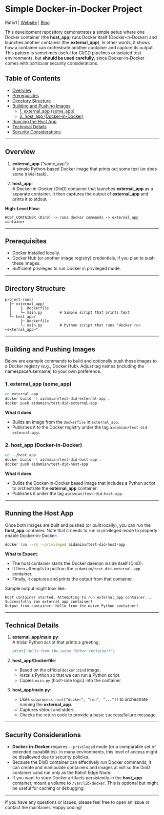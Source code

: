 # Simple Docker-in-Docker Project

Ratio1 | [Website](https://ratio1.ai) | [Blog](https://ratio1.com/blog)

This development repository demonstrates a simple setup where one Docker container (the **host_app**) runs Docker itself (Docker-in-Docker) and launches another container (the **external_app**). In other words, it shows how a container can orchestrate another container and capture its output. This pattern is sometimes useful for CI/CD pipelines or isolated test environments, but **should be used carefully**, since Docker-in-Docker comes with particular security considerations.

## Table of Contents

- [Overview](#overview)
- [Prerequisites](#prerequisites)
- [Directory Structure](#directory-structure)
- [Building and Pushing Images](#building-and-pushing-images)
    - [1. external_app (some_app)](#1-external_app-some_app)
    - [2. host_app (Docker-in-Docker)](#2-host_app-docker-in-docker)
- [Running the Host App](#running-the-host-app)
- [Technical Details](#technical-details)
- [Security Considerations](#security-considerations)

---

## Overview

1. **external_app** (“some_app”):  
   A simple Python-based Docker image that prints out some text (or does some trivial task).  

2. **host_app**:  
   A Docker-in-Docker (DinD) container that launches **external_app** as a separate container. It then captures the output of **external_app** and prints it to stdout.  

**High-Level Flow**:  
```
HOST_CONTAINER (DinD) -> runs docker commands -> external_app container
```

---

## Prerequisites

- Docker installed locally.  
- Docker Hub (or another image registry) credentials, if you plan to push these images.  
- Sufficient privileges to run Docker in privileged mode.  

---

## Directory Structure

```
project-root/
  ├─ external_app/
  │    ├─ Dockerfile
  │    └─ main.py        # Simple script that prints text
  └─ host_app/
       ├─ Dockerfile
       └─ main.py        # Python script that runs "docker run <external_app>"
```

---

## Building and Pushing Images

Below are example commands to build and optionally push these images to a Docker registry (e.g., Docker Hub). Adjust tag names (including the namespace/username) to your own preference.

### 1. external_app (some_app)

```bash
cd external_app
docker build -t aidamian/test-did-external-app .
docker push aidamian/test-did-external-app
```

**What it does**:  
- Builds an image from the `Dockerfile` in `external_app`.  
- Publishes it to the Docker registry under the tag `aidamian/test-did-external-app`.  

### 2. host_app (Docker-in-Docker)

```bash
cd ../host_app
docker build -t aidamian/test-did-host-app .
docker push aidamian/test-did-host-app
```

**What it does**:  
- Builds the Docker-in-Docker based image that includes a Python script to orchestrate the **external_app** container.  
- Publishes it under the tag `aidamian/test-did-host-app`.  

---

## Running the Host App

Once both images are built and pushed (or built locally), you can run the **host_app** container. Note that it needs to run in privileged mode to properly enable Docker-in-Docker:

```bash
docker run --rm --privileged aidamian/test-did-host-app
```

**What to Expect**:  
- The host container starts the Docker daemon inside itself (DinD).  
- It then attempts to pull/run the `aidamian/test-did-external-app` container.  
- Finally, it captures and prints the output from that container.  

Sample output might look like:
```
Host container started. Attempting to run external_app container...
Successfully ran external_app container!
Output from container: Hello from the naive Python container!
```

---

## Technical Details

1. **external_app/main.py**:  
   A trivial Python script that prints a greeting.  
   ```python
   print("Hello from the naive Python container!")
   ```

2. **host_app/Dockerfile**:  
   - Based on the official `docker:dind` image.  
   - Installs Python so that we can run a Python script.  
   - Copies `main.py` (host-side logic) into the container.  

3. **host_app/main.py**:  
   - Uses `subprocess.run(["docker", "run", "..."])` to orchestrate running the **external_app**.  
   - Captures stdout and stderr.  
   - Checks the return code to provide a basic success/failure message.  

---

## Security Considerations

- **Docker-in-Docker** requires `--privileged` mode (or a comparable set of extended capabilities). In many environments, this level of access might be disallowed due to security policies.  
- Because the DinD container can effectively run Docker commands, it can create and manipulate containers and images at will so the DinD container cand run only as the Ratio1 Edge Node.
- If you want to store Docker artifacts persistently in the **host_app** container, mount a volume to `/var/lib/docker`. This is optional but might be useful for caching or debugging.  

---

If you have any questions or issues, please feel free to open an issue or contact the maintainer. Happy coding!
